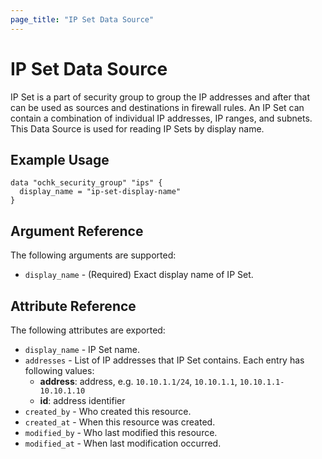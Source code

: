 ```yaml
---
page_title: "IP Set Data Source"
---
```


# IP Set Data Source

IP Set is a part of security group to group the IP addresses and after that can be used as sources and destinations in firewall rules. An IP Set can contain a combination of individual IP addresses, IP ranges, and subnets. 
This Data Source is used for reading IP Sets by display name. 

## Example Usage

```hcl
data "ochk_security_group" "ips" {
  display_name = "ip-set-display-name"
}
```

## Argument Reference

The following arguments are supported:

* `display_name` - (Required) Exact display name of IP Set.

## Attribute Reference

The following attributes are exported:
 * `display_name` - IP Set name. 
 * `addresses` - List of IP addresses that IP Set contains. Each entry has following values:
   * **address**: address, e.g. `10.10.1.1/24`, `10.10.1.1`, `10.10.1.1-10.10.1.10  `
   * **id**: address identifier
 * `created_by` - Who created this resource.
 * `created_at` - When this resource was created.
 * `modified_by` - Who last modified this resource. 
 * `modified_at` - When last modification occurred. 
     
 
